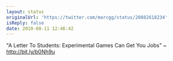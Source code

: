 ```yaml
---
layout: status
originalUrl: 'https://twitter.com/marcgg/status/20882618234'
isReply: false
date: 2010-08-11 12:46:42
---
```


"A Letter To Students: Experimental Games Can Get You Jobs" ~ http://bit.ly/b0Nh9u
